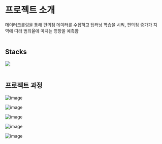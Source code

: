 # 프로젝트 소개
데이터크롤링을 통해 편의점 데이터를 수집하고 딥러닝 학습을 시켜, 편의점 증가가 지역에 따라 범죄율에 미치는 영향을 예측함
<br><br>

## Stacks
<img src="https://skillicons.dev/icons?i=python,pytorch" />
<br><br>

## 프로젝트 과정

![image](https://github.com/user-attachments/assets/a7734d41-76fb-4452-8dd6-68c16cc84dab)

![image](https://github.com/user-attachments/assets/cf577637-ab57-411c-856f-c19ea180b14a)

![image](https://github.com/user-attachments/assets/3bd794ec-d4e4-420a-bd6e-4ab43dfa6bf2)

![image](https://github.com/user-attachments/assets/68fddb49-5622-4178-b183-5a5cef8d7b47)

![image](https://github.com/user-attachments/assets/04209bfa-51a7-43a9-bdff-0241d5cfe534)
